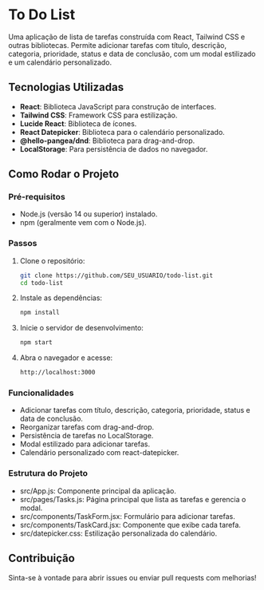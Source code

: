 # To Do List

Uma aplicação de lista de tarefas construída com React, Tailwind CSS e outras bibliotecas. Permite adicionar tarefas com título, descrição, categoria, prioridade, status e data de conclusão, com um modal estilizado e um calendário personalizado.

## Tecnologias Utilizadas
- **React**: Biblioteca JavaScript para construção de interfaces.
- **Tailwind CSS**: Framework CSS para estilização.
- **Lucide React**: Biblioteca de ícones.
- **React Datepicker**: Biblioteca para o calendário personalizado.
- **@hello-pangea/dnd**: Biblioteca para drag-and-drop.
- **LocalStorage**: Para persistência de dados no navegador.

## Como Rodar o Projeto

### Pré-requisitos
- Node.js (versão 14 ou superior) instalado.
- npm (geralmente vem com o Node.js).

### Passos
1. Clone o repositório:
   ```bash
   git clone https://github.com/SEU_USUARIO/todo-list.git
   cd todo-list

2. Instale as dependências:
    ```bash
    npm install

3. Inicie o servidor de desenvolvimento:
    ```bash
    npm start

4. Abra o navegador e acesse:
    ```bash
    http://localhost:3000

### Funcionalidades
- Adicionar tarefas com título, descrição, categoria, prioridade, status e data de conclusão.
- Reorganizar tarefas com drag-and-drop.
- Persistência de tarefas no LocalStorage.
- Modal estilizado para adicionar tarefas.
- Calendário personalizado com react-datepicker.

### Estrutura do Projeto
- src/App.js: Componente principal da aplicação.
- src/pages/Tasks.js: Página principal que lista as tarefas e gerencia o modal.
- src/components/TaskForm.jsx: Formulário para adicionar tarefas.
- src/components/TaskCard.jsx: Componente que exibe cada tarefa.
- src/datepicker.css: Estilização personalizada do calendário.

## Contribuição
Sinta-se à vontade para abrir issues ou enviar pull requests com melhorias!